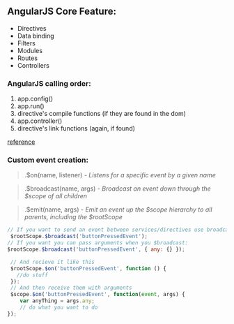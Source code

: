 ## AngularJS Core Feature:

 - Directives 
 - Data binding
 - Filters
 - Modules
 - Routes
 - Controllers


### AngularJS calling order:

1. app.config()
2. app.run()
3. directive's compile functions (if they are found in the dom)
4. app.controller()
5. directive's link functions (again, if found)

[reference](https://github.com/angular/angular.js/blob/master/docs/content/guide/module.ngdoc)

### Custom event creation:

> .$on(name, listener) - *Listens for a specific event by a given name*

> .$broadcast(name, args) - *Broadcast an event down through the $scope of all children*

> .$emit(name, args) - *Emit an event up the $scope hierarchy to all parents, including the $rootScope*

```javascript
// If you want to send an event between services/directives use broadcast:
 $rootScope.$broadcast('buttonPressedEvent');
// If you want you can pass arguments when you $broadcast:
$rootScope.$broadcast('buttonPressedEvent', { any: {} });
```

```javascript
 // And recieve it like this
 $rootScope.$on('buttonPressedEvent', function () { 
   //do stuff 
 }):
 // And then receive them with arguments
 $scope.$on('buttonPressedEvent', function(event, args) {
    var anyThing = args.any;
    // do what you want to do
});
```


